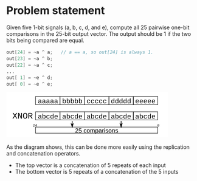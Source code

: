 # Problem statement

Given five 1-bit signals (a, b, c, d, and e), compute all 25 pairwise one-bit comparisons in the 25-bit output vector. The output should be 1 if the two bits being compared are equal.

```verilog
out[24] = ~a ^ a;   // a == a, so out[24] is always 1.
out[23] = ~a ^ b;
out[22] = ~a ^ c;
...
out[ 1] = ~e ^ d;
out[ 0] = ~e ^ e;
```

![alt text](image.png)

As the diagram shows, this can be done more easily using the replication and concatenation operators.

- The top vector is a concatenation of 5 repeats of each input
- The bottom vector is 5 repeats of a concatenation of the 5 inputs